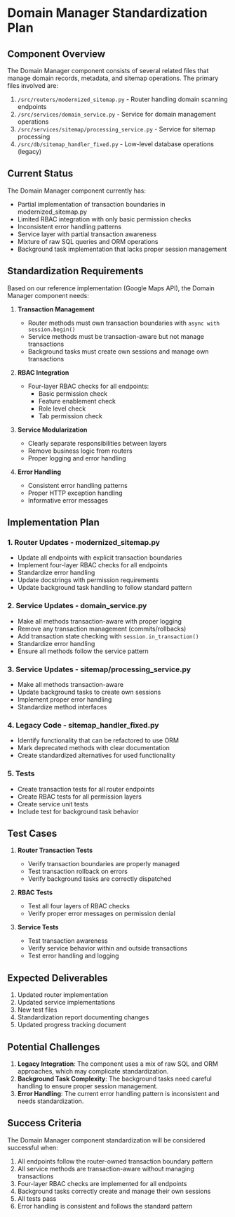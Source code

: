 # Domain Manager Standardization Plan

## Component Overview

The Domain Manager component consists of several related files that manage domain records, metadata, and sitemap operations. The primary files involved are:

1. `/src/routers/modernized_sitemap.py` - Router handling domain scanning endpoints
2. `/src/services/domain_service.py` - Service for domain management operations
3. `/src/services/sitemap/processing_service.py` - Service for sitemap processing
4. `/src/db/sitemap_handler_fixed.py` - Low-level database operations (legacy)

## Current Status

The Domain Manager component currently has:

- Partial implementation of transaction boundaries in modernized_sitemap.py
- Limited RBAC integration with only basic permission checks
- Inconsistent error handling patterns
- Service layer with partial transaction awareness
- Mixture of raw SQL queries and ORM operations
- Background task implementation that lacks proper session management

## Standardization Requirements

Based on our reference implementation (Google Maps API), the Domain Manager component needs:

1. **Transaction Management**
   - Router methods must own transaction boundaries with `async with session.begin()`
   - Service methods must be transaction-aware but not manage transactions
   - Background tasks must create own sessions and manage own transactions

2. **RBAC Integration**
   - Four-layer RBAC checks for all endpoints:
     - Basic permission check
     - Feature enablement check
     - Role level check
     - Tab permission check

3. **Service Modularization**
   - Clearly separate responsibilities between layers
   - Remove business logic from routers
   - Proper logging and error handling

4. **Error Handling**
   - Consistent error handling patterns
   - Proper HTTP exception handling
   - Informative error messages

## Implementation Plan

### 1. Router Updates - modernized_sitemap.py

- Update all endpoints with explicit transaction boundaries
- Implement four-layer RBAC checks for all endpoints
- Standardize error handling
- Update docstrings with permission requirements
- Update background task handling to follow standard pattern

### 2. Service Updates - domain_service.py

- Make all methods transaction-aware with proper logging
- Remove any transaction management (commits/rollbacks)
- Add transaction state checking with `session.in_transaction()`
- Standardize error handling
- Ensure all methods follow the service pattern

### 3. Service Updates - sitemap/processing_service.py

- Make all methods transaction-aware
- Update background tasks to create own sessions
- Implement proper error handling
- Standardize method interfaces

### 4. Legacy Code - sitemap_handler_fixed.py

- Identify functionality that can be refactored to use ORM
- Mark deprecated methods with clear documentation
- Create standardized alternatives for used functionality

### 5. Tests

- Create transaction tests for all router endpoints
- Create RBAC tests for all permission layers
- Create service unit tests
- Include test for background task behavior

## Test Cases

1. **Router Transaction Tests**
   - Verify transaction boundaries are properly managed
   - Test transaction rollback on errors
   - Verify background tasks are correctly dispatched

2. **RBAC Tests**
   - Test all four layers of RBAC checks
   - Verify proper error messages on permission denial

3. **Service Tests**
   - Test transaction awareness
   - Verify service behavior within and outside transactions
   - Test error handling and logging

## Expected Deliverables

1. Updated router implementation
2. Updated service implementations
3. New test files
4. Standardization report documenting changes
5. Updated progress tracking document

## Potential Challenges

1. **Legacy Integration**: The component uses a mix of raw SQL and ORM approaches, which may complicate standardization.
2. **Background Task Complexity**: The background tasks need careful handling to ensure proper session management.
3. **Error Handling**: The current error handling pattern is inconsistent and needs standardization.

## Success Criteria

The Domain Manager component standardization will be considered successful when:

1. All endpoints follow the router-owned transaction boundary pattern
2. All service methods are transaction-aware without managing transactions
3. Four-layer RBAC checks are implemented for all endpoints
4. Background tasks correctly create and manage their own sessions
5. All tests pass
6. Error handling is consistent and follows the standard pattern